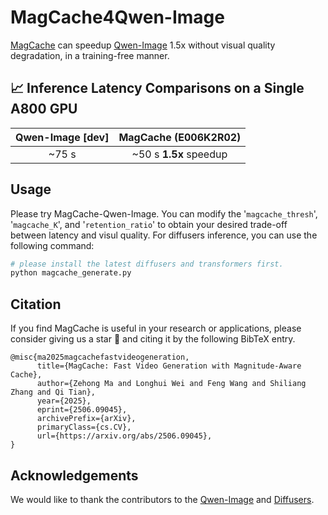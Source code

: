 <!-- ## **MagCache4Qwen-Image** -->
# MagCache4Qwen-Image

[MagCache](https://github.com/Zehong-Ma/MagCache) can speedup [Qwen-Image](https://github.com/QwenLM/Qwen-Image) 1.5x without visual quality degradation, in a training-free manner.


## 📈 Inference Latency Comparisons on a Single A800 GPU


|      Qwen-Image [dev]       |       MagCache (E006K2R02)  |   
|:-----------------------:|:--------------------:|
|         ~75 s           |     ~50 s   <b>1.5x</b> speedup          |


## Usage

Please try MagCache-Qwen-Image. You can modify the '`magcache_thresh`', '`magcache_K`', and '`retention_ratio`' to obtain your desired trade-off between latency and visul quality. For diffusers inference, you can use the following command:

```bash
# please install the latest diffusers and transformers first.
python magcache_generate.py
```

## Citation
If you find MagCache is useful in your research or applications, please consider giving us a star 🌟 and citing it by the following BibTeX entry.

```
@misc{ma2025magcachefastvideogeneration,
      title={MagCache: Fast Video Generation with Magnitude-Aware Cache}, 
      author={Zehong Ma and Longhui Wei and Feng Wang and Shiliang Zhang and Qi Tian},
      year={2025},
      eprint={2506.09045},
      archivePrefix={arXiv},
      primaryClass={cs.CV},
      url={https://arxiv.org/abs/2506.09045}, 
}
```

## Acknowledgements

We would like to thank the contributors to the [Qwen-Image](https://github.com/QwenLM/Qwen-Image) and [Diffusers](https://github.com/huggingface/diffusers).